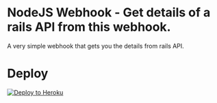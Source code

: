 # NodeJS Webhook - Get details of a rails API from this webhook.

A very simple webhook that gets you the details from rails API.

# Deploy
[![Deploy to Heroku](https://www.herokucdn.com/deploy/button.svg)](https://heroku.com/deploy)